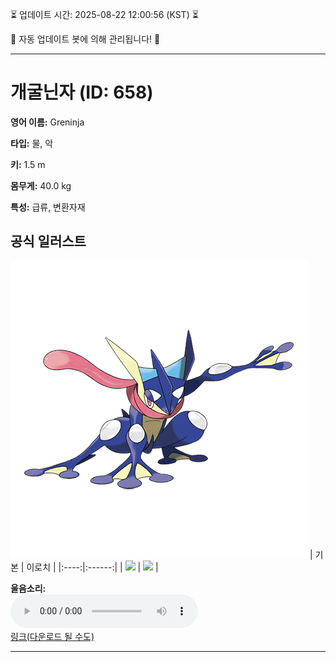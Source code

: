
⏳ 업데이트 시간: 2025-08-22 12:00:56 (KST) ⏳

🤖 자동 업데이트 봇에 의해 관리됩니다! 🤖

---

# 개굴닌자 (ID: 658)
**영어 이름:** Greninja

**타입:** 물, 악

**키:** 1.5 m

**몸무게:** 40.0 kg

**특성:** 급류, 변환자재

## 공식 일러스트
![](https://raw.githubusercontent.com/PokeAPI/sprites/master/sprites/pokemon/other/official-artwork/658.png)
| 기본 | 이로치 |
|:----:|:------:|
| <img src="http://play.pokemonshowdown.com/sprites/ani/greninja.gif" width="200"> | <img src="http://play.pokemonshowdown.com/sprites/ani-shiny/greninja.gif" width="200"> |

**울음소리:**<br><audio controls src="https://raw.githubusercontent.com/PokeAPI/cries/main/cries/pokemon/latest/658.ogg"></audio><br> [링크(다운로드 될 수도)](https://raw.githubusercontent.com/PokeAPI/cries/main/cries/pokemon/latest/658.ogg)


---
